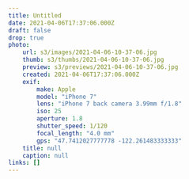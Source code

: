 ```yaml
---
title: Untitled
date: 2021-04-06T17:37:06.000Z
draft: false
drop: true
photo:
    url: s3/images/2021-04-06-10-37-06.jpg
    thumb: s3/thumbs/2021-04-06-10-37-06.jpg
    preview: s3/previews/2021-04-06-10-37-06.jpg
    created: 2021-04-06T17:37:06.000Z
    exif:
        make: Apple
        model: "iPhone 7"
        lens: "iPhone 7 back camera 3.99mm f/1.8"
        iso: 25
        aperture: 1.8
        shutter_speed: 1/120
        focal_length: "4.0 mm"
        gps: "47.7412027777778 -122.261483333333"
    title: null
    caption: null
links: []
---
```


